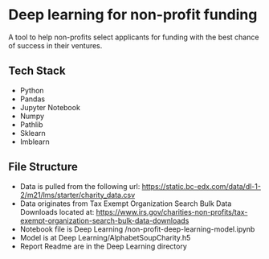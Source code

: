 # Deep learning for non-profit funding

A tool to help non-profits select applicants for funding with the best chance of success in their ventures.

## **Tech Stack**

* Python
* Pandas
* Jupyter Notebook
* Numpy
* Pathlib
* Sklearn
* Imblearn

## File Structure

* Data is pulled from the following url: https://static.bc-edx.com/data/dl-1-2/m21/lms/starter/charity_data.csv
* Data originates from Tax Exempt Organization Search Bulk Data Downloads located at: https://www.irs.gov/charities-non-profits/tax-exempt-organization-search-bulk-data-downloads
* Notebook file is Deep Learning /non-profit-deep-learning-model.ipynb
* Model is at Deep Learning/AlphabetSoupCharity.h5
* Report Readme are in the Deep Learning directory
